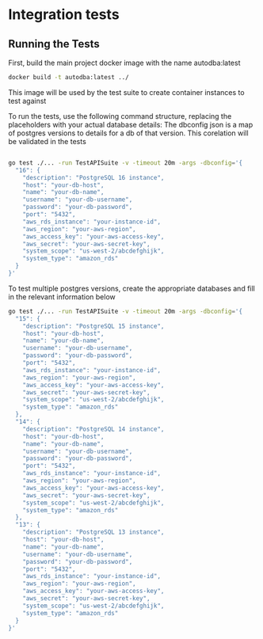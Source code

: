 # Integration tests

## Running the Tests

First, build the main project docker image with the name autodba:latest
```bash
docker build -t autodba:latest ../
```
This image will be used by the test suite to create container instances to test against

To run the tests, use the following command structure, replacing the placeholders with your actual database details:
The dbconfig json is a map of postgres versions to details for a db of that version. This corelation will be validated in the tests

```bash

go test ./... -run TestAPISuite -v -timeout 20m -args -dbconfig='{
  "16": {
    "description": "PostgreSQL 16 instance",
    "host": "your-db-host",
    "name": "your-db-name",
    "username": "your-db-username",
    "password": "your-db-password",
    "port": "5432",
    "aws_rds_instance": "your-instance-id",
    "aws_region": "your-aws-region",
    "aws_access_key": "your-aws-access-key",
    "aws_secret": "your-aws-secret-key",
    "system_scope": "us-west-2/abcdefghijk",
    "system_type": "amazon_rds"
  }
}'
```


To test multiple postgres versions, create the appropriate databases and fill in the relevant information below

```bash
go test ./... -run TestAPISuite -v -timeout 20m -args -dbconfig='{
  "15": {
    "description": "PostgreSQL 15 instance",
    "host": "your-db-host",
    "name": "your-db-name",
    "username": "your-db-username",
    "password": "your-db-password",
    "port": "5432",
    "aws_rds_instance": "your-instance-id",
    "aws_region": "your-aws-region",
    "aws_access_key": "your-aws-access-key",
    "aws_secret": "your-aws-secret-key",
    "system_scope": "us-west-2/abcdefghijk",
    "system_type": "amazon_rds"
  },
  "14": {
    "description": "PostgreSQL 14 instance",
    "host": "your-db-host",
    "name": "your-db-name",
    "username": "your-db-username",
    "password": "your-db-password",
    "port": "5432",
    "aws_rds_instance": "your-instance-id",
    "aws_region": "your-aws-region",
    "aws_access_key": "your-aws-access-key",
    "aws_secret": "your-aws-secret-key",
    "system_scope": "us-west-2/abcdefghijk",
    "system_type": "amazon_rds"
  },
  "13": {
    "description": "PostgreSQL 13 instance",
    "host": "your-db-host",
    "name": "your-db-name",
    "username": "your-db-username",
    "password": "your-db-password",
    "port": "5432",
    "aws_rds_instance": "your-instance-id",
    "aws_region": "your-aws-region",
    "aws_access_key": "your-aws-access-key",
    "aws_secret": "your-aws-secret-key",
    "system_scope": "us-west-2/abcdefghijk",
    "system_type": "amazon_rds"
  }
}'
```

